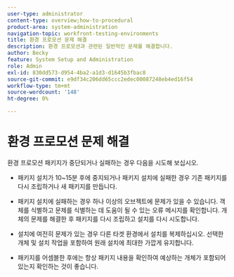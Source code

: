 ```yaml
---
user-type: administrator
content-type: overview;how-to-procedural
product-area: system-administration
navigation-topic: workfront-testing-environments
title: 환경 프로모션 문제 해결
description: 환경 프로모션과 관련된 일반적인 문제를 해결합니다.
author: Becky
feature: System Setup and Administration
role: Admin
exl-id: 830dd573-d954-4ba2-a1d3-d1645b3fbac8
source-git-commit: e9df34c206dd65ccc2edec00087248eb4ed16f54
workflow-type: tm+mt
source-wordcount: '148'
ht-degree: 0%

---
```


# 환경 프로모션 문제 해결

환경 프로모션 패키지가 중단되거나 실패하는 경우 다음을 시도해 보십시오.

* 패키지 설치가 10~15분 후에 중지되거나 패키지 설치에 실패한 경우 기존 패키지를 다시 조립하거나 새 패키지를 만듭니다.

* 패키지 설치에 실패하는 경우 하나 이상의 오브젝트에 문제가 있을 수 있습니다. 객체를 식별하고 문제를 식별하는 데 도움이 될 수 있는 오류 메시지를 확인합니다. 개체의 문제를 해결한 후 패키지를 다시 조립하고 설치를 다시 시도합니다.

* 설치에 여전히 문제가 있는 경우 다른 타겟 환경에서 설치를 복제하십시오. 선택한 개체 및 설치 작업을 포함하여 원래 설치에 최대한 가깝게 유지합니다.

* 패키지를 어셈블한 후에는 항상 패키지 내용을 확인하여 예상하는 개체가 포함되어 있는지 확인하는 것이 좋습니다.
